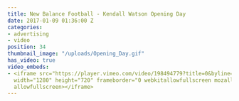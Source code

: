 ```yaml
---
title: New Balance Football - Kendall Watson Opening Day
date: 2017-01-09 01:36:00 Z
categories:
- advertising
- video
position: 34
thumbnail_image: "/uploads/Opening_Day.gif"
has_video: true
video_embeds:
- <iframe src="https://player.vimeo.com/video/198494779?title=0&byline=0&portrait=0"
  width="1280" height="720" frameborder="0 webkitallowfullscreen mozallowfullscreen
  allowfullscreen></iframe>
---
```


